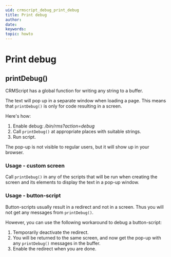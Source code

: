 ```yaml
---
uid: crmscript_debug_print_debug
title: Print debug
author:
date:
keywords:
topic: howto
---
```


# Print debug

## printDebug()

CRMScript has a global function for writing any string to a buffer.

The text will pop up in a separate window when loading a page. This means that `printDebug()` is  only for code resulting in a screen.

Here's how:

1. Enable debug: */bin/rms?action=debug*
2. Call `printDebug()` at appropriate places with suitable strings.
3. Run script.

The pop-up is not visible to regular users, but it will show up in your browser.

### Usage - custom screen

Call `printDebug()` in any of the scripts that will be run when creating the screen and its elements to display the text in a pop-up window.

### Usage - button-script

Button-scripts usually result in a redirect and not in a screen. Thus you will not get any messages from `printDebug()`.

However, you can use the following workaround to debug a button-script:

1. Temporarily deactivate the redirect.
2. You will be returned to the same screen, and now get the pop-up with any `printDebug()` messages in the buffer.
3. Enable the redirect when you are done.
